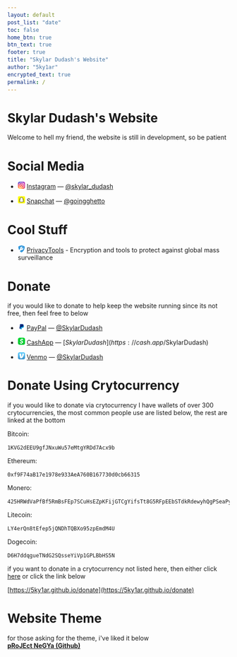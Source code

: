 ```yaml
---
layout: default
post_list: "date"
toc: false
home_btn: true
btn_text: true
footer: true
title: "Skylar Dudash's Website"
author: "5ky1ar"
encrypted_text: true
permalink: /
---
```


# Skylar Dudash's Website  

Welcome to hell my friend, the website is still in development, so be patient

# Social Media

* ![Instagram](https://raw.githubusercontent.com/5ky1ar/5ky1ar.github.io/master/assets/img/instagram.png) [Instagram](https://www.instagram.com/skylar_dudash/)	— [@skylar_dudash](https://www.instagram.com/skylar_dudash/)

* ![Snapchat](https://raw.githubusercontent.com/5ky1ar/5ky1ar.github.io/master/assets/img/snapchat.png) [Snapchat](https://snapchat.com/add/goingghetto) — [@goingghetto](https://snapchat.com/add/goingghetto)

# Cool Stuff

* ![PrivacyTools](https://raw.githubusercontent.com/5ky1ar/5ky1ar.github.io/master/assets/img/privacytools.png) [PrivacyTools](https://www.privacytools.io) - Encryption and tools to protect against global mass surveillance

# Donate
if you would like to donate to help keep the website running since its not free, then feel free to below

* ![PayPal](https://raw.githubusercontent.com/5ky1ar/5ky1ar.github.io/master/assets/img/paypal.png) [PayPal](https://paypal.me/SkylarDudash) — [@SkylarDudash](https://paypal.me/SkylarDudash)

* ![CashApp](https://raw.githubusercontent.com/5ky1ar/5ky1ar.github.io/master/assets/img/cashapp.png) [CashApp](https://cash.app/$SkylarDudash) — [$SkylarDudash](https://cash.app/$SkylarDudash)

* ![Venmo](https://raw.githubusercontent.com/5ky1ar/5ky1ar.github.io/master/assets/img/venmo.png) [Venmo](https://venmo.com/SkylarDudash) — [@SkylarDudash](https://venmo.com/SkylarDudash)

# Donate Using Crytocurrency
if you would like to donate via crytocurrency I have wallets of over 300 crytocurrencies, the most common people use are listed below, the rest are linked at the bottom

Bitcoin:
```
1KVG2dEEU9gfJNxuWu57eMtgYRDd7Acx9b
```  
Ethereum:
```
0xf9F74aB17e1978e933AeA760B167730d0cb66315
```
Monero:
```
425HRWdVaPfBf5RmBsFEp7SCuHsEZpKFijGTCgYifsTt8G5RFpEEbSTdkRdewyhQgPSeaPymC8t4fVduhXUr42swP6ZRsz6
```
Litecoin:
```
LY4erQn8tEfep5jQNDhTQBXo95zpEmdM4U
```
Dogecoin:
```
D6H7ddqgueTNdG2SQsseYiVp1GPLBbHS5N
```
if you want to donate in a crytocurrency not listed here, then either click [here](https://5ky1ar.github.io/donate) or click the link below

[https://5ky1ar.github.io/donate](https://5ky1ar.github.io/donate)

# Website Theme
for those asking for the theme, i've liked it below  
[**pRoJEct NeGYa (Github)**](https://github.com/akiritsu/pRoJEct-NeGYa)
